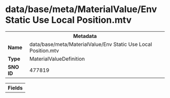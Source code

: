 <h1>data/base/meta/MaterialValue/Env Static Use Local Position.mtv</h1><table><tr><th colspan="100%">Metadata</th></tr><tr><td><b>Name</b></td><td>data/base/meta/MaterialValue/Env Static Use Local Position.mtv</td></tr><tr><td><b>Type</b></td><td>MaterialValueDefinition</td></tr><tr><td><b>SNO ID</b></td><td>477819</td></tr></table>

<table><tr><th colspan="100%">Fields</th></tr></table>

